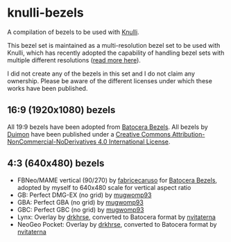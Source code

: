 # knulli-bezels

A compilation of bezels to be used with [Knulli](https://knulli.org/).

This bezel set is maintained as a multi-resolution bezel set to be used with Knulli, which has recently adopted the capability of handling bezel sets with multiple different resolutions ([read more here](https://github.com/knulli-cfw/distribution/pull/131)).

I did not create any of the bezels in this set and I do not claim any ownership. Please be aware of the different licenses under which these works have been published.

## 16:9 (1920x1080) bezels

All 19:9 bezels have been adopted from [Batocera Bezels](https://github.com/batocera-linux/batocera-bezel). All bezels by [Duimon](https://github.com/Duimon) have been published under a [Creative Commons Attribution-NonCommercial-NoDerivatives 4.0 International License](https://creativecommons.org/licenses/by-nc-nd/4.0/).

## 4:3 (640x480) bezels

* FBNeo/MAME vertical (90/270) by [fabricecaruso](https://github.com/fabricecaruso) for [Batocera Bezels](https://github.com/batocera-linux/batocera-bezel), adopted by myself to 640x480 scale for vertical aspect ratio
* GB: Perfect DMG-EX (no grid) by [mugwomp93](https://github.com/mugwomp93)
* GBA: Perfect GBA (no grid) by [mugwomp93](https://github.com/mugwomp93)
* GBC: Perfect GBC (no grid) by [mugwomp93](https://github.com/mugwomp93)
* Lynx: Overlay by [drkhrse](https://github.com/drkhrse/drkhrse_miyoo_bezels), converted to Batocera format by [nvitaterna](https://github.com/nvitaterna/batocera_4_3_handheld_bezels)
* NeoGeo Pocket: Overlay by [drkhrse](https://github.com/drkhrse/drkhrse_miyoo_bezels), converted to Batocera format by [nvitaterna](https://github.com/nvitaterna/batocera_4_3_handheld_bezels)
